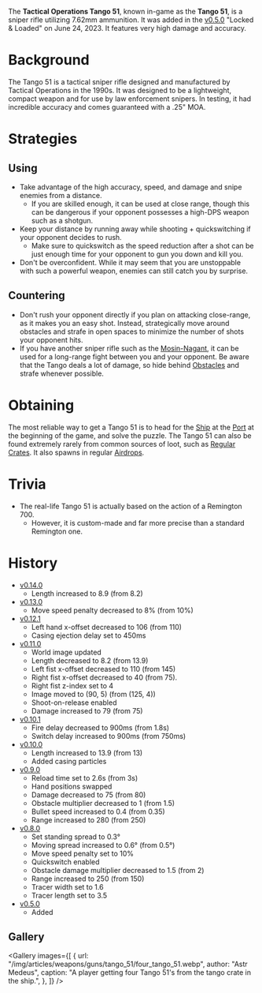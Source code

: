 The **Tactical Operations Tango 51**, known in-game as the **Tango 51**, is a sniper rifle utilizing 7.62mm ammunition. It was added in the [v0.5.0](https://github.com/HasangerGames/suroi/releases/tag/v0.5.0) "Locked & Loaded" on June 24, 2023. It features very high damage and accuracy.

# Background

The Tango 51 is a tactical sniper rifle designed and manufactured by Tactical Operations in the 1990s. It was designed to be a lightweight, compact weapon and for use by law enforcement snipers. In testing, it had incredible accuracy and comes guaranteed with a .25" MOA.

# Strategies

## Using

- Take advantage of the high accuracy, speed, and damage and snipe enemies from a distance.
  - If you are skilled enough, it can be used at close range, though this can be dangerous if your opponent possesses a high-DPS weapon such as a shotgun.
- Keep your distance by running away while shooting + quickswitching if your opponent decides to rush.
  - Make sure to quickswitch as the speed reduction after a shot can be just enough time for your opponent to gun you down and kill you.
- Don't be overconfident. While it may seem that you are unstoppable with such a powerful weapon, enemies can still catch you by surprise.

## Countering

- Don't rush your opponent directly if you plan on attacking close-range, as it makes you an easy shot. Instead, strategically move around obstacles and strafe in open spaces to minimize the number of shots your opponent hits.
- If you have another sniper rifle such as the [Mosin-Nagant](/weapons/guns/mosin_nagant), it can be used for a long-range fight between you and your opponent. Be aware that the Tango deals a lot of damage, so hide behind [Obstacles](/obstacles) and strafe whenever possible.

# Obtaining

The most reliable way to get a Tango 51 is to head for the [Ship](/buildings/ship) at the [Port](/buildings/port) at the beginning of the game, and solve the puzzle. The Tango 51 can also be found extremely rarely from common sources of loot, such as [Regular Crates](/obstacles/regular_crate). It also spawns in regular [Airdrops](/obstacles/airdrop_crate).

# Trivia

- The real-life Tango 51 is actually based on the action of a Remington 700.
  - However, it is custom-made and far more precise than a standard Remington one.

# History

- [v0.14.0](https://github.com/HasangerGames/suroi/releases/tag/v0.14.0)
  - Length increased to 8.9 (from 8.2)
- [v0.13.0](https://github.com/HasangerGames/suroi/releases/tag/v0.13.0)
  - Move speed penalty decreased to 8% (from 10%)
- [v0.12.1](https://github.com/HasangerGames/suroi/releases/tag/v0.12.1)
  - Left hand x-offset decreased to 106 (from 110)
  - Casing ejection delay set to 450ms
- [v0.11.0](https://github.com/HasangerGames/suroi/releases/tag/v0.11.0)
  - World image updated
  - Length decreased to 8.2 (from 13.9)
  - Left fist x-offset decreased to 110 (from 145)
  - Right fist x-offset decreased to 40 (from 75).
  - Right fist z-index set to 4
  - Image moved to (90, 5) (from (125, 4))
  - Shoot-on-release enabled
  - Damage increased to 79 (from 75)
- [v0.10.1](https://github.com/HasangerGames/suroi/releases/tag/v0.10.1)
  - Fire delay decreased to 900ms (from 1.8s)
  - Switch delay increased to 900ms (from 750ms)
- [v0.10.0](https://github.com/HasangerGames/suroi/releases/tag/v0.10.0)
  - Length increased to 13.9 (from 13)
  - Added casing particles
- [v0.9.0](https://github.com/HasangerGames/suroi/releases/tag/v0.9.0)
  - Reload time set to 2.6s (from 3s)
  - Hand positions swapped
  - Damage decreased to 75 (from 80)
  - Obstacle multiplier decreased to 1 (from 1.5)
  - Bullet speed increased to 0.4 (from 0.35)
  - Range increased to 280 (from 250)
- [v0.8.0](https://github.com/HasangerGames/suroi/releases/tag/v0.8.0)
  - Set standing spread to 0.3°
  - Moving spread increased to 0.6° (from 0.5°)
  - Move speed penalty set to 10%
  - Quickswitch enabled
  - Obstacle damage multiplier decreased to 1.5 (from 2)
  - Range increased to 250 (from 150)
  - Tracer width set to 1.6
  - Tracer length set to 3.5
- [v0.5.0](https://github.com/HasangerGames/suroi/releases/tag/v0.5.0)
  - Added

## Gallery

<Gallery
  images={[
    {
      url: "/img/articles/weapons/guns/tango_51/four_tango_51.webp",
      author: "Astr Medeus",
      caption:
        "A player getting four Tango 51's from the tango crate in the ship.",
    },
  ]}
/>
